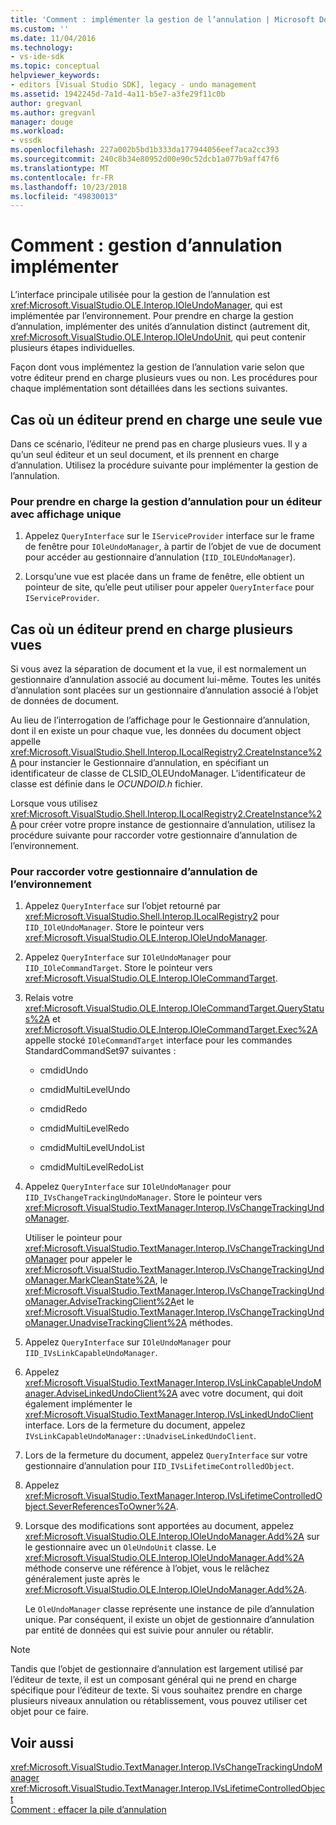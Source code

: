 ```yaml
---
title: 'Comment : implémenter la gestion de l’annulation | Microsoft Docs'
ms.custom: ''
ms.date: 11/04/2016
ms.technology:
- vs-ide-sdk
ms.topic: conceptual
helpviewer_keywords:
- editors [Visual Studio SDK], legacy - undo management
ms.assetid: 1942245d-7a1d-4a11-b5e7-a3fe29f11c0b
author: gregvanl
ms.author: gregvanl
manager: douge
ms.workload:
- vssdk
ms.openlocfilehash: 227a002b5bd1b333da177944056eef7aca2cc393
ms.sourcegitcommit: 240c8b34e80952d00e90c52dcb1a077b9aff47f6
ms.translationtype: MT
ms.contentlocale: fr-FR
ms.lasthandoff: 10/23/2018
ms.locfileid: "49830013"
---
```

# <a name="how-to-implement-undo-management"></a>Comment : gestion d’annulation implémenter
L’interface principale utilisée pour la gestion de l’annulation est <xref:Microsoft.VisualStudio.OLE.Interop.IOleUndoManager>, qui est implémentée par l’environnement. Pour prendre en charge la gestion d’annulation, implémenter des unités d’annulation distinct (autrement dit, <xref:Microsoft.VisualStudio.OLE.Interop.IOleUndoUnit>, qui peut contenir plusieurs étapes individuelles.  
  
 Façon dont vous implémentez la gestion de l’annulation varie selon que votre éditeur prend en charge plusieurs vues ou non. Les procédures pour chaque implémentation sont détaillées dans les sections suivantes.  
  
## <a name="cases-where-an-editor-supports-a-single-view"></a>Cas où un éditeur prend en charge une seule vue  
 Dans ce scénario, l’éditeur ne prend pas en charge plusieurs vues. Il y a qu’un seul éditeur et un seul document, et ils prennent en charge d’annulation. Utilisez la procédure suivante pour implémenter la gestion de l’annulation.  
  
### <a name="to-support-undo-management-for-a-single-view-editor"></a>Pour prendre en charge la gestion d’annulation pour un éditeur avec affichage unique  
  
1.  Appelez `QueryInterface` sur le `IServiceProvider` interface sur le frame de fenêtre pour `IOleUndoManager`, à partir de l’objet de vue de document pour accéder au gestionnaire d’annulation (`IID_IOLEUndoManager`).  
  
2.  Lorsqu’une vue est placée dans un frame de fenêtre, elle obtient un pointeur de site, qu’elle peut utiliser pour appeler `QueryInterface` pour `IServiceProvider`.  
  
## <a name="cases-where-an-editor-supports-multiple-views"></a>Cas où un éditeur prend en charge plusieurs vues  
 Si vous avez la séparation de document et la vue, il est normalement un gestionnaire d’annulation associé au document lui-même. Toutes les unités d’annulation sont placées sur un gestionnaire d’annulation associé à l’objet de données de document.  
  
 Au lieu de l’interrogation de l’affichage pour le Gestionnaire d’annulation, dont il en existe un pour chaque vue, les données du document object appelle <xref:Microsoft.VisualStudio.Shell.Interop.ILocalRegistry2.CreateInstance%2A> pour instancier le Gestionnaire d’annulation, en spécifiant un identificateur de classe de CLSID_OLEUndoManager. L’identificateur de classe est définie dans le *OCUNDOID.h* fichier.  
  
 Lorsque vous utilisez <xref:Microsoft.VisualStudio.Shell.Interop.ILocalRegistry2.CreateInstance%2A> pour créer votre propre instance de gestionnaire d’annulation, utilisez la procédure suivante pour raccorder votre gestionnaire d’annulation de l’environnement.  
  
### <a name="to-hook-your-undo-manager-into-the-environment"></a>Pour raccorder votre gestionnaire d’annulation de l’environnement  
  
1. Appelez `QueryInterface` sur l’objet retourné par <xref:Microsoft.VisualStudio.Shell.Interop.ILocalRegistry2> pour `IID_IOleUndoManager`. Store le pointeur vers <xref:Microsoft.VisualStudio.OLE.Interop.IOleUndoManager>.  
  
2. Appelez `QueryInterface` sur `IOleUndoManager` pour `IID_IOleCommandTarget`. Store le pointeur vers <xref:Microsoft.VisualStudio.OLE.Interop.IOleCommandTarget>.  
  
3. Relais votre <xref:Microsoft.VisualStudio.OLE.Interop.IOleCommandTarget.QueryStatus%2A> et <xref:Microsoft.VisualStudio.OLE.Interop.IOleCommandTarget.Exec%2A> appelle stocké `IOleCommandTarget` interface pour les commandes StandardCommandSet97 suivantes :  
  
   -   cmdidUndo  
  
   -   cmdidMultiLevelUndo  
  
   -   cmdidRedo  
  
   -   cmdidMultiLevelRedo  
  
   -   cmdidMultiLevelUndoList  
  
   -   cmdidMultiLevelRedoList  
  
4. Appelez `QueryInterface` sur `IOleUndoManager` pour `IID_IVsChangeTrackingUndoManager`. Store le pointeur vers <xref:Microsoft.VisualStudio.TextManager.Interop.IVsChangeTrackingUndoManager>.  
  
    Utiliser le pointeur pour <xref:Microsoft.VisualStudio.TextManager.Interop.IVsChangeTrackingUndoManager> pour appeler le <xref:Microsoft.VisualStudio.TextManager.Interop.IVsChangeTrackingUndoManager.MarkCleanState%2A>, le <xref:Microsoft.VisualStudio.TextManager.Interop.IVsChangeTrackingUndoManager.AdviseTrackingClient%2A>et le <xref:Microsoft.VisualStudio.TextManager.Interop.IVsChangeTrackingUndoManager.UnadviseTrackingClient%2A> méthodes.  
  
5. Appelez `QueryInterface` sur `IOleUndoManager` pour `IID_IVsLinkCapableUndoManager`.  
  
6. Appelez <xref:Microsoft.VisualStudio.TextManager.Interop.IVsLinkCapableUndoManager.AdviseLinkedUndoClient%2A> avec votre document, qui doit également implémenter le <xref:Microsoft.VisualStudio.TextManager.Interop.IVsLinkedUndoClient> interface. Lors de la fermeture du document, appelez `IVsLinkCapableUndoManager::UnadviseLinkedUndoClient`.  
  
7. Lors de la fermeture du document, appelez `QueryInterface` sur votre gestionnaire d’annulation pour `IID_IVsLifetimeControlledObject`.  
  
8. Appelez <xref:Microsoft.VisualStudio.TextManager.Interop.IVsLifetimeControlledObject.SeverReferencesToOwner%2A>.  
  
9. Lorsque des modifications sont apportées au document, appelez <xref:Microsoft.VisualStudio.OLE.Interop.IOleUndoManager.Add%2A> sur le gestionnaire avec un `OleUndoUnit` classe. Le <xref:Microsoft.VisualStudio.OLE.Interop.IOleUndoManager.Add%2A> méthode conserve une référence à l’objet, vous le relâchez généralement juste après le <xref:Microsoft.VisualStudio.OLE.Interop.IOleUndoManager.Add%2A>.  
  
   Le `OleUndoManager` classe représente une instance de pile d’annulation unique. Par conséquent, il existe un objet de gestionnaire d’annulation par entité de données qui est suivie pour annuler ou rétablir.  
  
> [!NOTE]
>  Tandis que l’objet de gestionnaire d’annulation est largement utilisé par l’éditeur de texte, il est un composant général qui ne prend en charge spécifique pour l’éditeur de texte. Si vous souhaitez prendre en charge plusieurs niveaux annulation ou rétablissement, vous pouvez utiliser cet objet pour ce faire.  
  
## <a name="see-also"></a>Voir aussi  
 <xref:Microsoft.VisualStudio.TextManager.Interop.IVsChangeTrackingUndoManager>   
 <xref:Microsoft.VisualStudio.TextManager.Interop.IVsLifetimeControlledObject>   
 [Comment : effacer la pile d’annulation](../extensibility/how-to-clear-the-undo-stack.md)